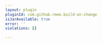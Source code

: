 ```yaml
---
layout: plugin
pluginId: com.github.rmee.build-on-change
isJarAvailable: true
error: ''
violations: []

---
```

